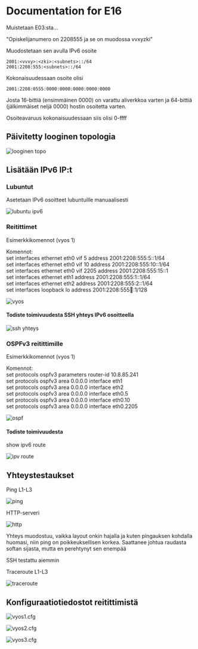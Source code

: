 # Documentation for E16

Muistetaan E03:sta...

"Opiskelijanumero on
2208555
ja se on muodossa
vvxyzki"

Muodostetaan sen avulla IPv6 osoite

```
2001:<vvxy>:<zki>:<subnets>::/64
2001:2208:555:<subnets>::/64
```
Kokonaisuudessaan osoite olisi
```
2001:2208:0555:0000:0000:0000:0000:0000
```
Josta 16-bittiä (ensimmäinen 0000) on varattu aliverkkoa varten ja 64-bittiä (jälkimmäiset neljä 0000) hostin osoitetta varten.

Osoiteavaruus kokonaisuudessaan siis olisi 0-ffff

## Päivitetty looginen topologia

![looginen topo](./E16/looginen%20topo.png)

## Lisätään IPv6 IP:t

### Lubuntut

Asetetaan IPv6 osoitteet lubuntuille manuaalisesti

![lubuntu ipv6](./E16/lubuntu.png)

### Reitittimet

Esimerkkikomennot (vyos 1)

Komennot:</br>
set interfaces ethernet eth0 vif 5 address 2001:2208:555:5::1/64</br>
set interfaces ethernet eth0 vif 10 address 2001:2208:555:10::1/64</br>
set interfaces ethernet eth0 vif 2205 address 2001:2208:555:15::1</br>
set interfaces ethernet eth1 address 2001:2208:555:1::1/64</br>
set interfaces ethernet eth2 address 2001:2208:555:2::1/64</br>
set interfaces loopback lo address 2001:2208:555:100::1/128

![vyos](./E16/vyos.png)

#### Todiste toimivuudesta SSH yhteys IPv6 osoitteella

![ssh yhteys](./E16/sshvyos.png)

### OSPFv3 reitittimille

Esimerkkikomennot (vyos 1)

Komennot:</br>
set protocols ospfv3 parameters router-id 10.8.85.241</br>
set protocols ospfv3 area 0.0.0.0 interface eth1</br>
set protocols ospfv3 area 0.0.0.0 interface eth2</br>
set protocols ospfv3 area 0.0.0.0 interface eth0.5</br>
set protocols ospfv3 area 0.0.0.0 interface eth0.10</br>
set protocols ospfv3 area 0.0.0.0 interface eth0.2205

![ospf](./E16/ospfvyos.png)

#### Todiste toimivuudesta

show ipv6 route

![ipv route](./E16/ipvroute.png)

## Yhteystestaukset

Ping L1-L3

![ping](./E16/ping.png)

HTTP-serveri

![http](./E16/http.png)

Yhteys muodostuu, vaikka layout onkin hajalla ja kuten pingauksen kohdalla huomasi, niin ping on poikkeuksellisen korkea. Saattanee johtua raudasta softan sijasta, mutta en perehtynyt sen enempää

SSH testattu aiemmin

Traceroute L1-L3

![traceroute](./E16/traceroute.png)

## Konfiguraatiotiedostot reitittimistä

![vyos1.cfg](./E16/vyos1.cfg)

![vyos2.cfg](./E16/vyos2.cfg)

![vyos3.cfg](./E16/vyos3.cfg)
